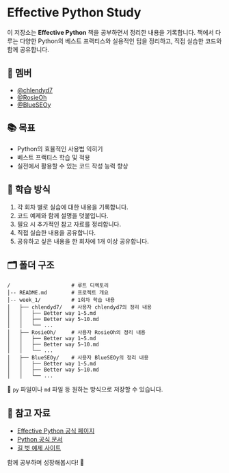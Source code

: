 # Effective Python Study

이 저장소는 **Effective Python** 책을 공부하면서 정리한 내용을 기록합니다. 책에서 다루는 다양한 Python의 베스트 프랙티스와 실용적인 팁을 정리하고, 직접 실습한 코드와 함께 공유합니다.

## 👥 멤버
- [@chlendyd7](https://github.com/chlendyd7)
- [@RosieOh](https://github.com/RosieOh)
- [@BlueSEOy](https://github.com/BlueSEOy)

## 📚 목표

- Python의 효율적인 사용법 익히기
- 베스트 프랙티스 학습 및 적용
- 실전에서 활용할 수 있는 코드 작성 능력 향상

## 📖 학습 방식

1. 각 회차 별로 실습에 대한 내용을 기록합니다.
2. 코드 예제와 함께 설명을 덧붙입니다.
3. 필요 시 추가적인 참고 자료를 정리합니다.
4. 직접 실습한 내용을 공유합니다.
5. 공유하고 싶은 내용을 한 회차에 1개 이상 공유합니다.

## 🗂️ 폴더 구조

```
/                    # 루트 디렉토리
│-- README.md        # 프로젝트 개요
│-- week_1/          # 1회차 학습 내용
│   ├── chlendyd7/   # 사용자 chlendyd7의 정리 내용
│   │   ├── Better way 1~5.md
│   │   ├── Better way 5~10.md
│   │   └── ...
│   ├── RosieOh/     # 사용자 RosieOh의 정리 내용
│   │   ├── Better way 1~5.md
│   │   ├── Better way 5~10.md
│   │   └── ...
│   ├── BlueSEOy/    # 사용자 BlueSEOy의 정리 내용
│   │   ├── Better way 1~5.md
│   │   ├── Better way 5~10.md
│   │   └── ...
```

💾 `py` 파일이나 `md` 파일 등 원하는 방식으로 저장할 수 있습니다.

## 🔗 참고 자료

- [Effective Python 공식 페이지](https://effectivepython.com/)
- [Python 공식 문서](https://docs.python.org/3/)
- [길 벗 예제 사이트](https://github.com/gilbutITbook/080235/tree/master)
  
함께 공부하며 성장해봅시다! 🚀

